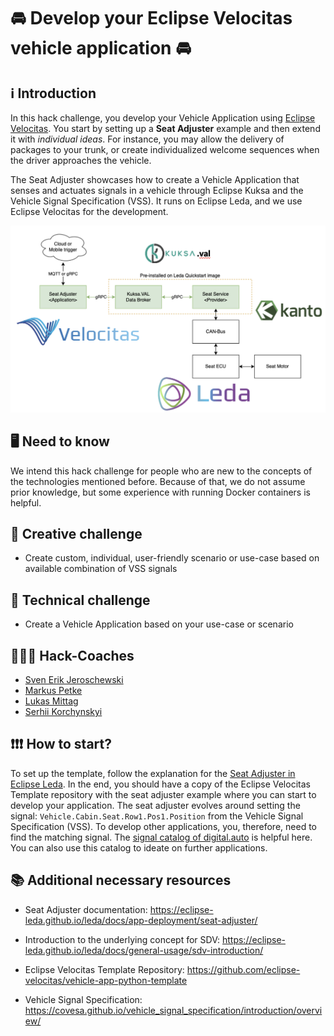 # 🚘 Develop your Eclipse Velocitas vehicle application 🚘

## ℹ️ Introduction

In this hack challenge, you develop your Vehicle Application using [Eclipse Velocitas](https://eclipse.dev/velocitas/). You start by setting up a __Seat Adjuster__ example and then extend it with _individual ideas_. For instance, you may allow the delivery of packages to your trunk, or create individualized welcome sequences when the driver approaches the vehicle.

The Seat Adjuster showcases how to create a Vehicle Application that senses and actuates signals in a vehicle through Eclipse Kuksa and the Vehicle Signal Specification (VSS). It runs on Eclipse Leda, and we use Eclipse Velocitas for the development.

![Seat Adjuster Architecture](./images/seatAdjusterArchitecture.png)

## 🖥️ Need to know

We intend this hack challenge for people who are new to the concepts of the technologies mentioned before. Because of that, we do not assume prior knowledge, but some experience with running Docker containers is helpful.

## 🍦 Creative challenge

- Create custom, individual, user-friendly scenario or use-case based on available combination of VSS signals

## 🍨 Technical challenge

- Create a Vehicle Application based on your use-case or scenario

## 🧑‍🤝‍🧑 Hack-Coaches

- [Sven Erik Jeroschewski](https://github.com/eriksven)
- [Markus Petke](https://github.com/MP91)
- [Lukas Mittag](https://github.com/lukasmittag)
- [Serhii Korchynskyi](https://github.com/kse3hi)

## ❗❗❗ How to start?

To set up the template, follow the explanation for the [Seat Adjuster in Eclipse Leda](https://eclipse-leda.github.io/leda/docs/app-deployment/seat-adjuster/). In the end, you should have a copy of the Eclipse Velocitas Template repository with the seat adjuster example where you can start to develop your application.
The seat adjuster evolves around setting the signal: `Vehicle.Cabin.Seat.Row1.Pos1.Position` from the Vehicle Signal Specification (VSS). To develop other applications, you, therefore, need to find the matching signal. The [signal catalog of digital.auto](https://digitalauto.netlify.app/model/STLWzk1WyqVVLbfymb4f/cvi/list) is  helpful here. You can also use this catalog to ideate on further applications.

## 📚 Additional necessary resources

- Seat Adjuster documentation: https://eclipse-leda.github.io/leda/docs/app-deployment/seat-adjuster/

- Introduction to the underlying concept for SDV: https://eclipse-leda.github.io/leda/docs/general-usage/sdv-introduction/

- Eclipse Velocitas Template Repository: https://github.com/eclipse-velocitas/vehicle-app-python-template

- Vehicle Signal Specification: https://covesa.github.io/vehicle_signal_specification/introduction/overview/
